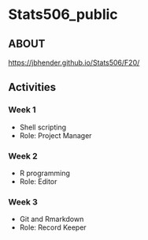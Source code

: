 # Stats506_public

## ABOUT 

https://jbhender.github.io/Stats506/F20/

## Activities

### Week 1
- Shell scripting
- Role: Project Manager
### Week 2
- R programming
- Role: Editor
### Week 3
- Git and Rmarkdown
- Role: Record Keeper
